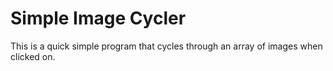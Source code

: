 # Simple Image Cycler
This is a quick simple program that cycles through an array of images when clicked on.
